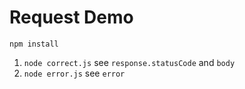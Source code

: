 Request Demo
============

```
npm install
```

1. `node correct.js` see `response.statusCode` and `body`
2. `node error.js` see `error`
